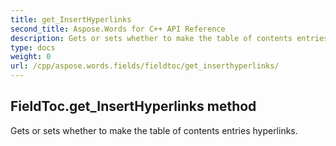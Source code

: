 ```yaml
---
title: get_InsertHyperlinks
second_title: Aspose.Words for C++ API Reference
description: Gets or sets whether to make the table of contents entries hyperlinks. 
type: docs
weight: 0
url: /cpp/aspose.words.fields/fieldtoc/get_inserthyperlinks/
---
```

## FieldToc.get_InsertHyperlinks method


Gets or sets whether to make the table of contents entries hyperlinks.

